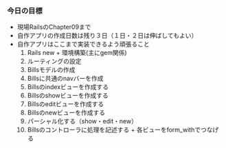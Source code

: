 ### 今日の目標
- 現場RailsのChapter09まで
- 自作アプリの作成日数は残り３日（１日・２日は伸ばしてもよい）
- 自作アプリはここまで実装できるよう頑張ること
  1. Rails new + 環境構築(主にgem関係)
  2. ルーティングの設定
  3. Billsモデルの作成
  4. Billsに共通のnavバーを作成
  5. Billsのindexビューを作成する
  6. Billsのshowビューを作成する
  7. Billsのeditビューを作成する
  8. Billsのnewビューを作成する
  9. パーシャル化する（show・edit・new）
  10. Billsのコントローラに処理を記述する + 各ビューをform_withでつなげる